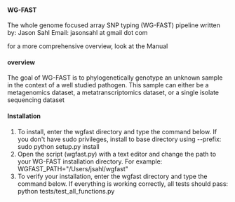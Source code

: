 #### WG-FAST ####
The whole genome focused array SNP typing (WG-FAST) pipeline
written by: Jason Sahl
Email: jasonsahl at gmail dot com

for a more comprehensive overview, look at the Manual

#### overview ####
The goal of WG-FAST is to phylogenetically genotype an unknown
sample in the context of a well studied pathogen.  This sample
can either be a metagenomics dataset, a metatranscriptomics dataset,
or a single isolate sequencing dataset

#### Installation ####
1.  To install, enter the wgfast directory and type the command below.  If you don't have sudo
privileges, install to base directory using --prefix:
sudo python setup.py install
2.  Open the script (wgfast.py) with a text editor and change the path to your WG-FAST installation directory.
For example:
WGFAST_PATH="/Users/jsahl/wgfast"
3.  To verify your installation, enter the wgfast directory and type the command below.  If everything
is working correctly, all tests should pass:
python tests/test_all_functions.py

